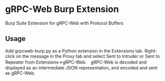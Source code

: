 # gRPC-Web Burp Extension
Burp Suite Extension for gRPC-Web with Protocol Buffers

## Usage
Add grpcweb-burp.py as a Python extension in the Extensions tab. Right-click on the message in the Proxy tab and select Sent to Intruder or Sent to Repeater from Extensions->gRPC-Web.　gRPC-Web is decoded and displayed as an intermediate JSON representation, and encoded and sent as gRPC-Web.